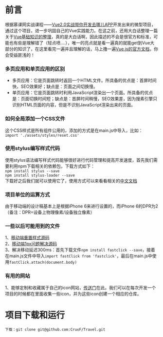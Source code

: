 # 前言
根据慕课网实战课程——[Vue2.0实战带你开发去哪儿APP](https://coding.imooc.com/class/203.html)开发出来的微型项目，通过这个项目，进一步巩固自己的Vue实践能力。在这之前，还用大白话整理一篇关于[Vue基础知识的整理](https://github.com/CruxF/Vue-base/issues/1)，真的是大白话啊，因此描述的不会是很官方和标准，可能也有些是理解错了（轻点喷....），唯一的亮点就是看一遍真的就能get到Vue大部分的知识了，在这里看完一遍并且理解的话，马上撸一遍[Vue.js的官方文档](https://cn.vuejs.org/)，你会受益匪浅的！

### 多页应用和单页应用的区别
- 多页应用：它是页面跳转时返回一个HTML文件。所具备的优点是：首屏时间快，SEO效果好；缺点是：页面之间切换慢。
- 单页应用：它是页面跳转时利用JavaScript渲染出一个页面。所具备的优点是：页面切换时间短；缺点是：首屏时间稍慢，SEO效果差，因为搜素引擎只识别HTML页面的内容，但是不识别JavaScript渲染出来的页面。

### 如何全局添加一个CSS文件
这个CSS样式是所有组件公用的，添加的方式是在main.js中导入，比如：<br>
`import './assets/styles/reset.css'`

### 使用stylus编写样式代码
使用stylus语法编写样式代码能够很好进行代码管理和提高开发速度，首先我们需要利用npm下载相关的依赖包，下载方式如下：<br>
`npm install stylus --save`<br>
`npm install stylus-loader --save`<br>
下载好之后我们就可以使用它了，使用方式可以来看看相关的[中文文档](http://www.zhangxinxu.com/jq/stylus/)

### 项目单位的运算方式
由于移动端的设计稿基本上是根据iPhone 6来进行设置的，而iPhone 6的DPR为2（备注：DPR=设备上物理像素/设备独立像素）


### 一些以后可能用到的文件
1、[移动端重置样式源码]()<br>
2、[移动端1px问题解决源码]()<br>
3、解决移动延迟300ms：首先下载文件`npm install fastclick --save`，接着在main.js文件中导入`import fastClick from 'fastclick'`，最后在main.js中使用`fastClick.attach(document.body)`

### 有用的网站
1、能够定制和收藏属于自己的icon网站，[传送门](http://www.iconfont.cn/home/index?spm=a313x.7781069.1998910419.2)在此。我们可以在每次开发一个项目的时候都在里面收集一些icon，并为这些icon创建一个相应的仓库。



# 项目下载和运行

```
下载：git clone git@github.com:CruxF/Travel.git
```
